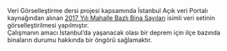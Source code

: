 Veri Görselleştirme dersi projesi kapsamında İstanbul Açık veri Portalı kaynağından alınan [2017 Yılı Mahalle Bazlı Bina Sayıları](https://data.ibb.gov.tr/dataset/mahalle-bazli-bina-analiz-verisi/resource/cef193d5-0bd2-4e8d-8a69-275c50288875)
isimli veri setinin görselleştirilmesi yapılmıştır. <br>
Çalışmanın amacı İstanbul’da yaşanacak olası bir deprem için ilçe bazında binaların durumu hakkında bir öngörü sağlamaktır.
